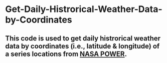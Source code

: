 # Get-Daily-Histrorical-Weather-Data-by-Coordinates
## This code is used to get daily histrorical weather data by coordinates (i.e., latitude &amp; longitude) of a series locations from [NASA POWER](https://power.larc.nasa.gov/data-access-viewer/).
